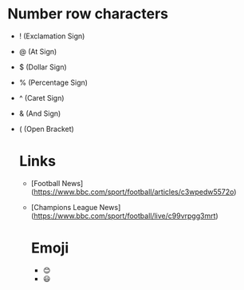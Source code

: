 # Number row characters
- ! (Exclamation Sign)
- @ (At Sign)
- $ (Dollar Sign)
- % (Percentage Sign)
- ^ (Caret Sign)
- & (And Sign)
- ( (Open Bracket)

  # Links
  - [Football News] (https://www.bbc.com/sport/football/articles/c3wpedw5572o)
  - [Champions League News] (https://www.bbc.com/sport/football/live/c99vrpgg3mrt)
 
    # Emoji
    - :blush:
    - :smiley:
  
